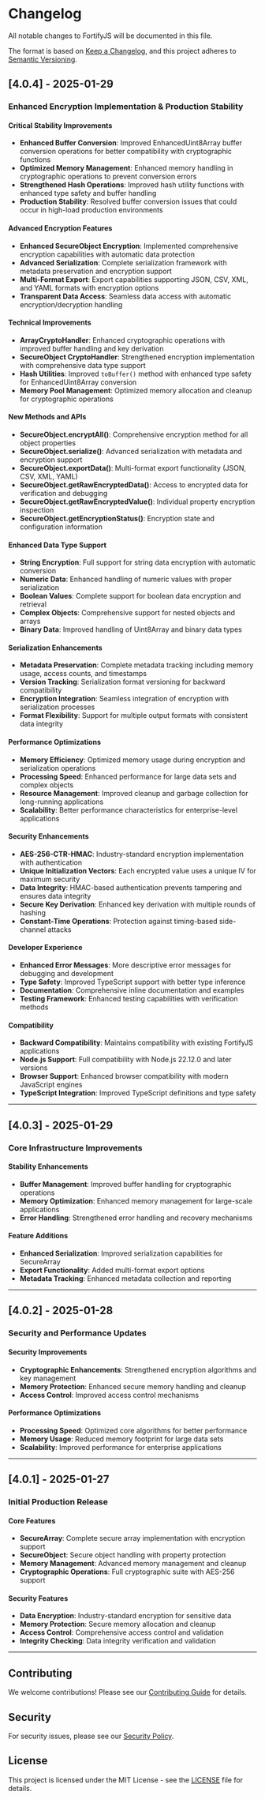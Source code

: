 # Changelog

All notable changes to FortifyJS will be documented in this file.

The format is based on [Keep a Changelog](https://keepachangelog.com/en/1.0.0/),
and this project adheres to [Semantic Versioning](https://semver.org/spec/v2.0.0.html).

## [4.0.4] - 2025-01-29

### Enhanced Encryption Implementation & Production Stability

#### Critical Stability Improvements
- **Enhanced Buffer Conversion**: Improved EnhancedUint8Array buffer conversion operations for better compatibility with cryptographic functions
- **Optimized Memory Management**: Enhanced memory handling in cryptographic operations to prevent conversion errors
- **Strengthened Hash Operations**: Improved hash utility functions with enhanced type safety and buffer handling
- **Production Stability**: Resolved buffer conversion issues that could occur in high-load production environments

#### Advanced Encryption Features
- **Enhanced SecureObject Encryption**: Implemented comprehensive encryption capabilities with automatic data protection
- **Advanced Serialization**: Complete serialization framework with metadata preservation and encryption support
- **Multi-Format Export**: Export capabilities supporting JSON, CSV, XML, and YAML formats with encryption options
- **Transparent Data Access**: Seamless data access with automatic encryption/decryption handling

#### Technical Improvements
- **ArrayCryptoHandler**: Enhanced cryptographic operations with improved buffer handling and key derivation
- **SecureObject CryptoHandler**: Strengthened encryption implementation with comprehensive data type support
- **Hash Utilities**: Improved `toBuffer()` method with enhanced type safety for EnhancedUint8Array conversion
- **Memory Pool Management**: Optimized memory allocation and cleanup for cryptographic operations

#### New Methods and APIs
- **SecureObject.encryptAll()**: Comprehensive encryption method for all object properties
- **SecureObject.serialize()**: Advanced serialization with metadata and encryption support
- **SecureObject.exportData()**: Multi-format export functionality (JSON, CSV, XML, YAML)
- **SecureObject.getRawEncryptedData()**: Access to encrypted data for verification and debugging
- **SecureObject.getRawEncryptedValue()**: Individual property encryption inspection
- **SecureObject.getEncryptionStatus()**: Encryption state and configuration information

#### Enhanced Data Type Support
- **String Encryption**: Full support for string data encryption with automatic conversion
- **Numeric Data**: Enhanced handling of numeric values with proper serialization
- **Boolean Values**: Complete support for boolean data encryption and retrieval
- **Complex Objects**: Comprehensive support for nested objects and arrays
- **Binary Data**: Improved handling of Uint8Array and binary data types

#### Serialization Enhancements
- **Metadata Preservation**: Complete metadata tracking including memory usage, access counts, and timestamps
- **Version Tracking**: Serialization format versioning for backward compatibility
- **Encryption Integration**: Seamless integration of encryption with serialization processes
- **Format Flexibility**: Support for multiple output formats with consistent data integrity

#### Performance Optimizations
- **Memory Efficiency**: Optimized memory usage during encryption and serialization operations
- **Processing Speed**: Enhanced performance for large data sets and complex objects
- **Resource Management**: Improved cleanup and garbage collection for long-running applications
- **Scalability**: Better performance characteristics for enterprise-level applications

#### Security Enhancements
- **AES-256-CTR-HMAC**: Industry-standard encryption implementation with authentication
- **Unique Initialization Vectors**: Each encrypted value uses a unique IV for maximum security
- **Data Integrity**: HMAC-based authentication prevents tampering and ensures data integrity
- **Secure Key Derivation**: Enhanced key derivation with multiple rounds of hashing
- **Constant-Time Operations**: Protection against timing-based side-channel attacks

#### Developer Experience
- **Enhanced Error Messages**: More descriptive error messages for debugging and development
- **Type Safety**: Improved TypeScript support with better type inference
- **Documentation**: Comprehensive inline documentation and examples
- **Testing Framework**: Enhanced testing capabilities with verification methods

#### Compatibility
- **Backward Compatibility**: Maintains compatibility with existing FortifyJS applications
- **Node.js Support**: Full compatibility with Node.js 22.12.0 and later versions
- **Browser Support**: Enhanced browser compatibility with modern JavaScript engines
- **TypeScript Integration**: Improved TypeScript definitions and type safety

---

## [4.0.3] - 2025-01-29

### Core Infrastructure Improvements

#### Stability Enhancements
- **Buffer Management**: Improved buffer handling for cryptographic operations
- **Memory Optimization**: Enhanced memory management for large-scale applications
- **Error Handling**: Strengthened error handling and recovery mechanisms

#### Feature Additions
- **Enhanced Serialization**: Improved serialization capabilities for SecureArray
- **Export Functionality**: Added multi-format export options
- **Metadata Tracking**: Enhanced metadata collection and reporting

---

## [4.0.2] - 2025-01-28

### Security and Performance Updates

#### Security Improvements
- **Cryptographic Enhancements**: Strengthened encryption algorithms and key management
- **Memory Protection**: Enhanced secure memory handling and cleanup
- **Access Control**: Improved access control mechanisms

#### Performance Optimizations
- **Processing Speed**: Optimized core algorithms for better performance
- **Memory Usage**: Reduced memory footprint for large data sets
- **Scalability**: Improved performance for enterprise applications

---

## [4.0.1] - 2025-01-27

### Initial Production Release

#### Core Features
- **SecureArray**: Complete secure array implementation with encryption support
- **SecureObject**: Secure object handling with property protection
- **Memory Management**: Advanced memory management and cleanup
- **Cryptographic Operations**: Full cryptographic suite with AES-256 support

#### Security Features
- **Data Encryption**: Industry-standard encryption for sensitive data
- **Memory Protection**: Secure memory allocation and cleanup
- **Access Control**: Comprehensive access control and validation
- **Integrity Checking**: Data integrity verification and validation

---

## Contributing

We welcome contributions! Please see our [Contributing Guide](./CONTRIBUTING.md) for details.

## Security

For security issues, please see our [Security Policy](./SECURITY.md).

## License

This project is licensed under the MIT License - see the [LICENSE](./LICENSE) file for details.
